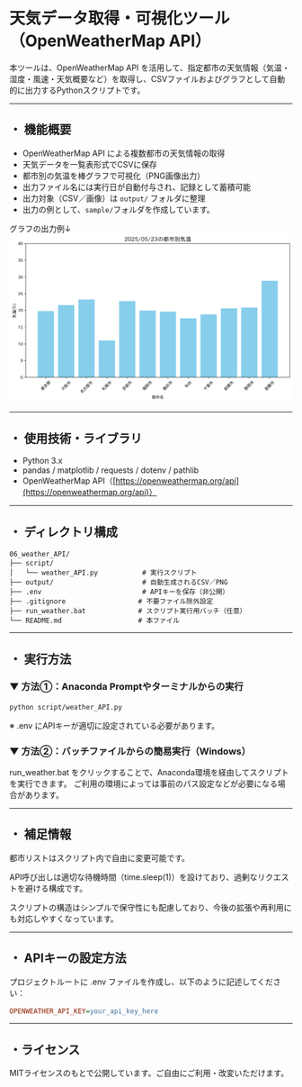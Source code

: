 # 天気データ取得・可視化ツール（OpenWeatherMap API）

本ツールは、OpenWeatherMap API を活用して、指定都市の天気情報（気温・湿度・風速・天気概要など）を取得し、CSVファイルおよびグラフとして自動的に出力するPythonスクリプトです。

---

## ・ 機能概要

- OpenWeatherMap API による複数都市の天気情報の取得
- 天気データを一覧表形式でCSVに保存
- 都市別の気温を棒グラフで可視化（PNG画像出力）
- 出力ファイル名には実行日が自動付与され、記録として蓄積可能
- 出力対象（CSV／画像）は `output/` フォルダに整理
- 出力の例として、`sample/`フォルダを作成しています。

グラフの出力例↓
 ![出力グラフはこちら](sample/weather_20250523.png)


---

## ・ 使用技術・ライブラリ

- Python 3.x
- pandas / matplotlib / requests / dotenv / pathlib
- OpenWeatherMap API（[https://openweathermap.org/api](https://openweathermap.org/api)）

---

## ・ ディレクトリ構成

```planetext
06_weather_API/
├── script/
│   └── weather_API.py           # 実行スクリプト
├── output/                      # 自動生成されるCSV／PNG
├── .env                         # APIキーを保存（非公開）
├── .gitignore                  # 不要ファイル除外設定
├── run_weather.bat             # スクリプト実行用バッチ（任意）
└── README.md                   # 本ファイル
```

---

## ・ 実行方法

### ▼ 方法①：Anaconda Promptやターミナルからの実行

```bash
python script/weather_API.py
```

※ .env にAPIキーが適切に設定されている必要があります。

### ▼ 方法②：バッチファイルからの簡易実行（Windows）
run_weather.bat をクリックすることで、Anaconda環境を経由してスクリプトを実行できます。
ご利用の環境によっては事前のパス設定などが必要になる場合があります。

---

## ・ 補足情報
都市リストはスクリプト内で自由に変更可能です。

API呼び出しは適切な待機時間（time.sleep(1)）を設けており、過剰なリクエストを避ける構成です。

スクリプトの構造はシンプルで保守性にも配慮しており、今後の拡張や再利用にも対応しやすくなっています。

---

## ・ APIキーの設定方法
プロジェクトルートに .env ファイルを作成し、以下のように記述してください：
```ini
OPENWEATHER_API_KEY=your_api_key_here
```

---

## ・ライセンス
MITライセンスのもとで公開しています。ご自由にご利用・改変いただけます。
